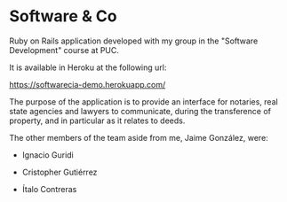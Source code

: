 # Software & Co

Ruby on Rails application developed with my group in the "Software Development" course at PUC. 

It is available in Heroku at the following url:

https://softwarecia-demo.herokuapp.com/

The purpose of the application is to provide an interface for notaries, real state agencies and lawyers to communicate, during the transference of property, and in particular as it relates to deeds.

The other members of the team aside from me, Jaime González, were:

* Ignacio Guridi

* Cristopher Gutiérrez

* Ítalo Contreras



